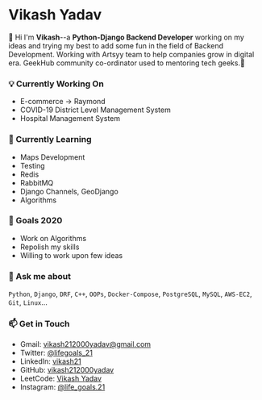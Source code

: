 # Vikash Yadav 

 👋 Hi I'm <strong>Vikash</strong>--a <strong>Python-Django Backend Developer</strong> working on my ideas and trying my best to add some fun in the field of Backend Development. Working with Artsyy team to help companies grow in digital era. GeekHub community co-ordinator used to mentoring tech geeks.🌟

<!--
**vikash212000yadav/vikash212000yadav** is a ✨ _special_ ✨ repository because its `README.md` (this file) appears on your GitHub profile.

Here are some ideas to get you started:

- 🔭 I’m currently working on ...
- 🌱 I’m currently learning ...
- 👯 I’m looking to collaborate on ...
- 🤔 I’m looking for help with ...
- 💬 Ask me about ...
- 📫 How to reach me: ...
- 😄 Pronouns: ...
- ⚡ Fun fact: ...
-->

### 💡 Currently Working On

- E-commerce -> Raymond
- COVID-19 District Level Management System
- Hospital Management System

### 🌱 Currently Learning 

- Maps Development
- Testing 
- Redis
- RabbitMQ
- Django Channels, GeoDjango
- Algorithms

### 🔭 Goals 2020

- Work on Algorithms
- Repolish my skills
- Willing to work upon few ideas

### 💬 Ask me about

`Python`, `Django`, `DRF`, `C++`, `OOPs`, `Docker-Compose`, `PostgreSQL`, `MySQL`, `AWS-EC2`, `Git`, `Linux`...

### 📫 Get in Touch

- Gmail: vikash212000yadav@gmail.com
- Twitter: [@lifegoals_21](https://twitter.com/lifegoals_21)
- LinkedIn: [vikash21](https://www.linkedin.com/in/vikash21)
- GitHub: [vikash212000yadav](https://github.com/vikash212000yadav)
- LeetCode: [Vikash Yadav](https://leetcode.com/vikash1598/)
- Instagram: [@life_goals.21](https://www.instagram.com/life_goals.21/)

